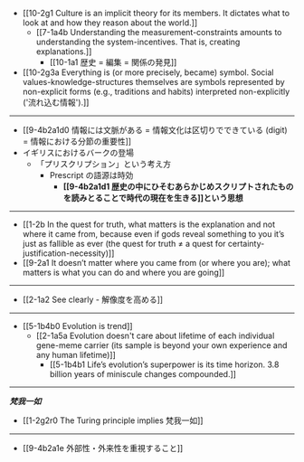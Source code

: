- [[10-2g1 Culture is an implicit theory for its members. It dictates what to look at and how they reason about the world.]]
  - [[7-1a4b Understanding the measurement-constraints amounts to understanding the system-incentives. That is, creating explanations.]]
    - [[10-1a1 歴史 = 編集 = 関係の発見]]
- [[10-2g3a Everything is (or more precisely, became) symbol. Social values-knowledge-structures themselves are symbols represented by non-explicit forms (e.g., traditions and habits) interpreted non-explicitly ('流れ込む情報').]]
---
- [[9-4b2a1d0 情報には文脈がある = 情報文化は区切りでできている (digit) = 情報における分節の重要性]]
- イギリスにおけるバークの登場
  - 「プリスクリプション」という考え方
    - Prescript の語源は時効
      - **[[9-4b2a1d1 歴史の中にひそむあらかじめスクリプトされたものを読みとることで時代の現在を生きる]]という思想**
---
- [[1-2b In the quest for truth, what matters is the explanation and not where it came from, because even if gods reveal something to you it’s just as fallible as ever (the quest for truth ≠ a quest for certainty-justification-necessity)]]
- [[9-2a1 It doesn’t matter where you came from (or where you are); what matters is what you can do and where you are going]]
---
- [[2-1a2 See clearly - 解像度を高める]]
---
- [[5-1b4b0 Evolution is trend]]
  - [[2-1a5a Evolution doesn't care about lifetime of each individual gene-meme carrier (its sample is beyond your own experience and any human lifetime)]]
    - [[5-1b4b1 Life’s evolution’s superpower is its time horizon. 3.8 billion years of miniscule changes compounded.]]
---
***梵我一如*** 
  - [[1-2g2r0 The Turing principle implies 梵我一如]]
---
- [[9-4b2a1e 外部性・外来性を重視すること]]
